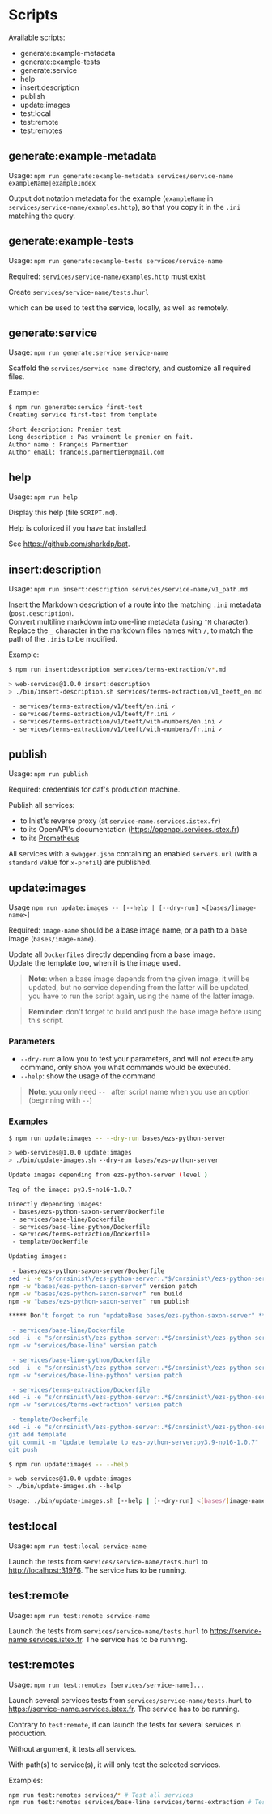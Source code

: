 # Scripts

Available scripts:

- generate:example-metadata
- generate:example-tests
- generate:service
- help
- insert:description
- publish
- update:images
- test:local
- test:remote
- test:remotes

## generate:example-metadata

Usage: `npm run generate:example-metadata services/service-name exampleName|exampleIndex`

Output dot notation metadata for the example (`exampleName` in
`services/service-name/examples.http`), so that you copy it in the `.ini`
matching the query.

## generate:example-tests

Usage: `npm run generate:example-tests services/service-name`

Required: `services/service-name/examples.http` must exist

Create  `services/service-name/tests.hurl`

which can be used to test the service, locally, as well as remotely.

## generate:service

Usage: `npm run generate:service service-name`

Scaffold the `services/service-name` directory, and customize all required
files.

Example:

```bash
$ npm run generate:service first-test
Creating service first-test from template

Short description: Premier test
Long description : Pas vraiment le premier en fait.
Author name : François Parmentier
Author email: francois.parmentier@gmail.com
```

## help

Usage: `npm run help`

Display this help (file `SCRIPT.md`).

Help is colorized if you have `bat` installed.

See <https://github.com/sharkdp/bat>.

## insert:description

Usage: `npm run insert:description services/service-name/v1_path.md`

Insert the Markdown description of a route into the matching `.ini` metadata
(`post.description`).  
Convert multiline markdown into one-line metadata (using `^M` character).
Replace the `_` character in the markdown files names with `/`, to match the path of the `.ini`s to be modified.

Example:

```bash
$ npm run insert:description services/terms-extraction/v*.md

> web-services@1.0.0 insert:description
> ./bin/insert-description.sh services/terms-extraction/v1_teeft_en.md services/terms-extraction/v1_teeft_fr.md services/terms-extraction/v1_teeft_with-numbers_en.md services/terms-extraction/v1_teeft_with-numbers_fr.md

 - services/terms-extraction/v1/teeft/en.ini ✓
 - services/terms-extraction/v1/teeft/fr.ini ✓
 - services/terms-extraction/v1/teeft/with-numbers/en.ini ✓
 - services/terms-extraction/v1/teeft/with-numbers/fr.ini ✓
```

## publish

Usage: `npm run publish`

Required: credentials for daf's production machine.

Publish all services:

- to Inist's reverse proxy (at `service-name.services.istex.fr`)
- to its OpenAPI's documentation (<https://openapi.services.istex.fr>)
- to its [Prometheus](https://prometheus.io/)

All services with a `swagger.json` containing an enabled `servers.url` (with a
`standard` value for `x-profil`) are published.

## update:images

Usage `npm run update:images -- [--help | [--dry-run] <[bases/]image-name>]`

Required: `image-name` should be a base image name, or a path to a base image
(`bases/image-name`).

Update all `Dockerfile`s directly depending from a base image.  
Update the template too, when it is the image used.  

> **Note**: when a base image depends from the given image, it will be updated,
> but no service depending from the latter will be updated, you have to run the
> script again, using the name of the latter image.

> **Reminder**: don't forget to build and push the base image before using this
> script.

### Parameters

- `--dry-run`: allow you to test your parameters, and will not execute any
  command, only show you what commands would be executed.
- `--help`: show the usage of the command

> **Note**: you only need `-- ` after script name when you use an option
> (beginning with `--`)

### Examples

```bash
$ npm run update:images -- --dry-run bases/ezs-python-server

> web-services@1.0.0 update:images
> ./bin/update-images.sh --dry-run bases/ezs-python-server

Update images depending from ezs-python-server (level )

Tag of the image: py3.9-no16-1.0.7

Directly depending images:
 - bases/ezs-python-saxon-server/Dockerfile
 - services/base-line/Dockerfile
 - services/base-line-python/Dockerfile
 - services/terms-extraction/Dockerfile
 - template/Dockerfile

Updating images:

 - bases/ezs-python-saxon-server/Dockerfile
sed -i -e "s/cnrsinist\/ezs-python-server:.*$/cnrsinist\/ezs-python-server:py3.9-no16-1.0.7/g" "bases/ezs-python-saxon-server/Dockerfile"
npm -w "bases/ezs-python-saxon-server" version patch
npm -w "bases/ezs-python-saxon-server" run build
npm -w "bases/ezs-python-saxon-server" run publish

***** Don't forget to run "updateBase bases/ezs-python-saxon-server" *******

 - services/base-line/Dockerfile
sed -i -e "s/cnrsinist\/ezs-python-server:.*$/cnrsinist\/ezs-python-server:py3.9-no16-1.0.7/g" "services/base-line/Dockerfile"
npm -w "services/base-line" version patch

 - services/base-line-python/Dockerfile
sed -i -e "s/cnrsinist\/ezs-python-server:.*$/cnrsinist\/ezs-python-server:py3.9-no16-1.0.7/g" "services/base-line-python/Dockerfile"
npm -w "services/base-line-python" version patch

 - services/terms-extraction/Dockerfile
sed -i -e "s/cnrsinist\/ezs-python-server:.*$/cnrsinist\/ezs-python-server:py3.9-no16-1.0.7/g" "services/terms-extraction/Dockerfile"
npm -w "services/terms-extraction" version patch

 - template/Dockerfile
sed -i -e "s/cnrsinist\/ezs-python-server:.*$/cnrsinist\/ezs-python-server:py3.9-no16-1.0.7/g" "template/Dockerfile"
git add template
git commit -m "Update template to ezs-python-server:py3.9-no16-1.0.7"
git push
```

```bash
$ npm run update:images -- --help

> web-services@1.0.0 update:images
> ./bin/update-images.sh --help

Usage: ./bin/update-images.sh [--help | [--dry-run] <[bases/]image-name>]
```

## test:local

Usage: `npm run test:local service-name`

Launch the tests from `services/service-name/tests.hurl` to
<http://localhost:31976>. The service has to be running.

## test:remote

Usage: `npm run test:remote service-name`

Launch the tests from `services/service-name/tests.hurl` to
<https://service-name.services.istex.fr>. The service has to be running.

## test:remotes

Usage: `npm run test:remotes [services/service-name]...`

Launch several services tests from `services/service-name/tests.hurl` to
<https://service-name.services.istex.fr>. The service has to be running.

Contrary to `test:remote`, it can launch the tests for several services in
production.

Without argument, it tests all services.

With path(s) to service(s), it will only test the selected services.

Examples:

```bash
npm run test:remotes services/* # Test all services
npm run test:remotes services/base-line services/terms-extraction # Test only 2 services
```
